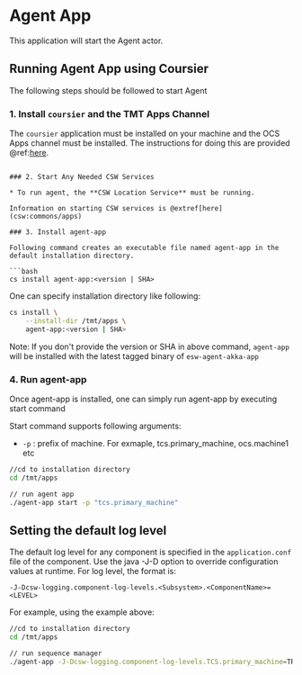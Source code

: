# Agent App

This application will start the Agent actor.

## Running Agent App using Coursier

The following steps should be followed to start Agent

### 1. Install `coursier` and the TMT Apps Channel

The `coursier` application must be installed on your machine and the OCS Apps channel must be installed.
The instructions for doing this are provided @ref:[here](getting-apps.md).
```

### 2. Start Any Needed CSW Services

* To run agent, the **CSW Location Service** must be running.

Information on starting CSW services is @extref[here](csw:commons/apps)

### 3. Install agent-app

Following command creates an executable file named agent-app in the default installation directory.

```bash
cs install agent-app:<version | SHA>
```

One can specify installation directory like following:

```bash
cs install \
    --install-dir /tmt/apps \
    agent-app:<version | SHA>
```
Note: If you don't provide the version or SHA in above command, `agent-app` will be installed with the latest tagged binary of `esw-agent-akka-app`

### 4. Run agent-app

Once agent-app is installed, one can simply run agent-app by executing start command

Start command supports following arguments:

- `-p` : prefix of machine. For exmaple, tcs.primary_machine, ocs.machine1 etc

```bash
//cd to installation directory
cd /tmt/apps

// run agent app
./agent-app start -p "tcs.primary_machine"
```

## Setting the default log level

The default log level for any component is specified in the `application.conf` file of the component.
Use the java -J-D option to override configuration values at runtime.  For log level, the format is:

```
-J-Dcsw-logging.component-log-levels.<Subsystem>.<ComponentName>=<LEVEL>
```

For example, using the example above:

```bash
//cd to installation directory
cd /tmt/apps

// run sequence manager
./agent-app -J-Dcsw-logging.component-log-levels.TCS.primary_machine=TRACE start -p "tcs.primary_machine"
```
